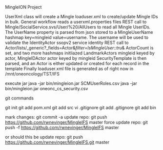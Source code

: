MingleION Project

UserXml class will create a Mingle loaduser.xml to create/update Mingle IDs in bulk.
General workflow 
reads a userxml.properties files
REST call to Mingle/SocialService.svs/User/%20/AllUsers to read all Mingle UserIDs.  The UserName property is parsed from json stored to 
a MingleUserName hashmap key=mingleid value=username.  The username will be used to validate the IdentityActor ssopv2 service identity
REST call to Actor/lists/_generic?_fields=Actor&_filter=IsMingleUser::tru_&
ActorCount is set, and two more hashmaps initliazed LandmarkActors mingleid keyed by actor,  MingleIDActor actor keyed by mingleid
SecurityTemplate is then parsed, and an Actor is either updated or created for each record in the template
Finally loaduser.xml file is generated as of right now in /mnt/oneoncology/TST/IFS



execute jar
java -jar bin/mingleion.jar SCMUserRoles.csv
java -jar bin/mingleion.jar oneonc_cs_security.csv


git commands

git init
git add pom.xml
git add src
vi .gitignore
git add .gitignore
git add bin

mark changes: git commit -a
update repo:  git push https://github.com/rwnevinger/MingleIFS master
force update repo:  git push -f https://github.com/rwnevinger/MingleIFS master

or should this be
update repo:  git push https://github.com/rwnevinger/MingleIFS.git master



